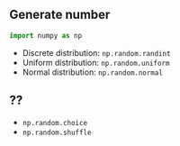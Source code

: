 ## Generate number
```python
import numpy as np
```
- Discrete distribution: `np.random.randint`
- Uniform distribution: `np.random.uniform`
- Normal distribution: `np.random.normal`


## ??
- `np.random.choice`
- `np.random.shuffle`
